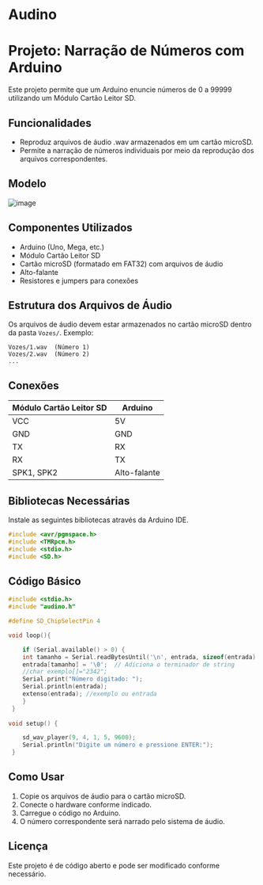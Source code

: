 # Audino

# Projeto: Narração de Números com Arduino

Este projeto permite que um Arduino enuncie números de 0 a 99999 utilizando um Módulo Cartão Leitor SD.

## Funcionalidades
- Reproduz arquivos de áudio .wav armazenados em um cartão microSD.
- Permite a narração de números individuais por meio da reprodução dos arquivos correspondentes.


## Modelo
  ![image](https://github.com/user-attachments/assets/0bb20ca4-c35a-43a8-bfdc-6a401ba2618d)

## Componentes Utilizados
- Arduino (Uno, Mega, etc.)
- Módulo Cartão Leitor SD
- Cartão microSD (formatado em FAT32) com arquivos de áudio
- Alto-falante
- Resistores e jumpers para conexões

## Estrutura dos Arquivos de Áudio
Os arquivos de áudio devem estar armazenados no cartão microSD dentro da pasta `Vozes/`. Exemplo:
```
Vozes/1.wav  (Número 1)
Vozes/2.wav  (Número 2)
...
```

## Conexões
| Módulo Cartão Leitor SD | Arduino      |
|-------------------------|--------------|
| VCC                     | 5V           |
| GND                     | GND          |
| TX                      | RX           |
| RX                      | TX           |
| SPK1, SPK2              | Alto-falante |

## Bibliotecas Necessárias
Instale as seguintes bibliotecas através da Arduino IDE.
```cpp
#include <avr/pgmspace.h>
#include <TMRpcm.h>
#include <stdio.h>
#include <SD.h>
```

## Código Básico
```cpp
#include <stdio.h>
#include "audino.h"

#define SD_ChipSelectPin 4

void loop(){

    if (Serial.available() > 0) {
    int tamanho = Serial.readBytesUntil('\n', entrada, sizeof(entrada) - 1);
    entrada[tamanho] = '\0';  // Adiciona o terminador de string
    //char exemplo[]="2342";
    Serial.print("Número digitado: ");
    Serial.println(entrada);
    extenso(entrada); //exemplo ou entrada
    }
 }
 
void setup() {

    sd_wav_player(9, 4, 1, 5, 9600);
    Serial.println("Digite um número e pressione ENTER:");
 }
```

## Como Usar
1. Copie os arquivos de áudio para o cartão microSD.
2. Conecte o hardware conforme indicado.
3. Carregue o código no Arduino.
4. O número correspondente será narrado pelo sistema de áudio.

## Licença
Este projeto é de código aberto e pode ser modificado conforme necessário.




